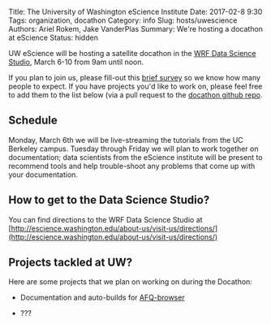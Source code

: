 Title: The University of Washington eScience Institute
Date: 2017-02-8 9:30
Tags: organization, docathon
Category: info
Slug: hosts/uwescience
Authors: Ariel Rokem, Jake VanderPlas
Summary: We're hosting a docathon at eScience
Status: hidden


UW eScience will be hosting a satellite docathon in the [WRF Data Science Studio](http://escience.washington.edu/wrf-data-science-studio/),
March 6-10 from 9am until noon.

If you plan to join us, please fill-out this
[brief survey](https://goo.gl/forms/GMyMPJZ9eLT6eQuF2)
so we know how many people to expect.
If you have projects you'd like to work on, please feel free to add them to
the list below (via a pull request to the
[docathon github repo](https://github.com/bids/docathon).

## Schedule
Monday, March 6th we will be live-streaming the tutorials from the UC Berkeley
campus. Tuesday through Friday we will plan to work together on documentation;
data scientists from the eScience institute will be present to recommend tools
and help trouble-shoot any problems that come up with your documentation.

## How to get to the Data Science Studio?

You can find directions to the WRF Data Science Studio at
[http://escience.washington.edu/about-us/visit-us/directions/](http://escience.washington.edu/about-us/visit-us/directions/)

## Projects tackled at UW?

Here are some projects that we plan on working on during the Docathon:

- Documentation and auto-builds for [AFQ-browser](https://yeatmanlab.github.io/AFQ-Browser/)

- ???
